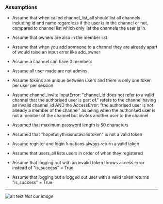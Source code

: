 ### Assumptions

- Assume that when called channel_list_all should list all channels including id and name regardless if the user is in the channel or not, compared to channel list which only list the channels the user is in.

- Assume that owners are also in the member list

- Assume that when you add someone to a channel they are already apart of would raise an input error like add_owner

- Assume a channel can have 0 members 

- Assume all user made are not admins

- Assume tokens are unique between users and there is only one token per user per session

- Assume channel_invite InputError: "channel_id does not refer to a valid channel that the authorised user is part of." refers to the channel having an invalid channel_id AND the AccessError: "the authorised user is not already a member of the channel" as being when the authorised user is not a member of the channel but invites another user to the channel

- Assumed that maximum password length is 50 characters

- Assumed that "hopefullythisisnotavalidtoken" is not a valid token

- Assume register and login functions always return a valid token

- Assume that users_all lists users in order of when they registered 

- Assume that logging out with an invalid token throws access error instead of "is_success" = True

- Assume that logging out a logged out user with a valid token returns "is_success" = True


---

![alt text](https://m.media-amazon.com/images/M/MV5BOTFmYTc3ZWEtNTYxNi00OTA4LTk2NjEtNTI2MTJlNzkyMDdlXkEyXkFqcGdeQWpybA@@._V1_UX477_CR0,0,477,268_AL_.jpg)
            *Not our image*   


